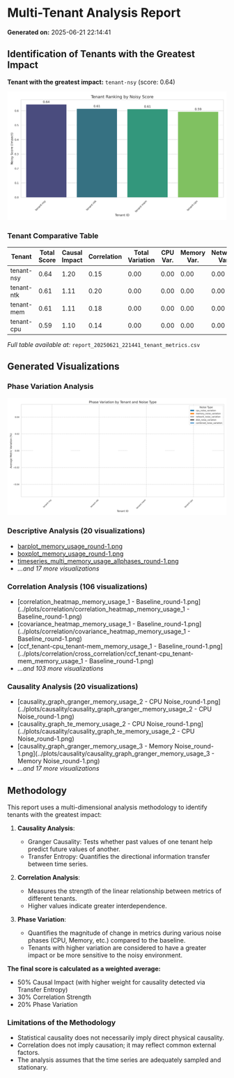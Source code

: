 # Multi-Tenant Analysis Report

**Generated on:** 2025-06-21 22:14:41

## Identification of Tenants with the Greatest Impact

**Tenant with the greatest impact:** `tenant-nsy` (score: 0.64)

![Tenant Ranking](report_20250621_221441_tenant_ranking.png)

### Tenant Comparative Table

| Tenant | Total Score | Causal Impact | Correlation | Total Variation | CPU Var. | Memory Var. | Network Var. | Disk Var. | Combined Var. |
|---|---|---|---|---|---|---|---|---|---|
| tenant-nsy | 0.64 | 1.20 | 0.15 | 0.00 | 0.00 | 0.00 | 0.00 | 0.00 | 0.00 |
| tenant-ntk | 0.61 | 1.11 | 0.20 | 0.00 | 0.00 | 0.00 | 0.00 | 0.00 | 0.00 |
| tenant-mem | 0.61 | 1.11 | 0.18 | 0.00 | 0.00 | 0.00 | 0.00 | 0.00 | 0.00 |
| tenant-cpu | 0.59 | 1.10 | 0.14 | 0.00 | 0.00 | 0.00 | 0.00 | 0.00 | 0.00 |

*Full table available at:* `report_20250621_221441_tenant_metrics.csv`

## Generated Visualizations

### Phase Variation Analysis

![Phase Variation by Tenant](report_20250621_221441_phase_variation.png)

### Descriptive Analysis (20 visualizations)

- [barplot_memory_usage_round-1.png](../plots/descriptive/barplot_memory_usage_round-1.png)
- [boxplot_memory_usage_round-1.png](../plots/descriptive/boxplot_memory_usage_round-1.png)
- [timeseries_multi_memory_usage_allphases_round-1.png](../plots/descriptive/timeseries_multi_memory_usage_allphases_round-1.png)
- *...and 17 more visualizations*

### Correlation Analysis (106 visualizations)

- [correlation_heatmap_memory_usage_1 - Baseline_round-1.png](../plots/correlation/correlation_heatmap_memory_usage_1 - Baseline_round-1.png)
- [covariance_heatmap_memory_usage_1 - Baseline_round-1.png](../plots/correlation/covariance_heatmap_memory_usage_1 - Baseline_round-1.png)
- [ccf_tenant-cpu_tenant-mem_memory_usage_1 - Baseline_round-1.png](../plots/correlation/cross_correlation/ccf_tenant-cpu_tenant-mem_memory_usage_1 - Baseline_round-1.png)
- *...and 103 more visualizations*

### Causality Analysis (20 visualizations)

- [causality_graph_granger_memory_usage_2 - CPU Noise_round-1.png](../plots/causality/causality_graph_granger_memory_usage_2 - CPU Noise_round-1.png)
- [causality_graph_te_memory_usage_2 - CPU Noise_round-1.png](../plots/causality/causality_graph_te_memory_usage_2 - CPU Noise_round-1.png)
- [causality_graph_granger_memory_usage_3 - Memory Noise_round-1.png](../plots/causality/causality_graph_granger_memory_usage_3 - Memory Noise_round-1.png)
- *...and 17 more visualizations*

## Methodology

This report uses a multi-dimensional analysis methodology to identify tenants with the greatest impact:

1. **Causality Analysis**:
   - Granger Causality: Tests whether past values of one tenant help predict future values of another.
   - Transfer Entropy: Quantifies the directional information transfer between time series.

2. **Correlation Analysis**:
   - Measures the strength of the linear relationship between metrics of different tenants.
   - Higher values indicate greater interdependence.

3. **Phase Variation**:
   - Quantifies the magnitude of change in metrics during various noise phases (CPU, Memory, etc.) compared to the baseline.
   - Tenants with higher variation are considered to have a greater impact or be more sensitive to the noisy environment.

**The final score is calculated as a weighted average:**
- 50% Causal Impact (with higher weight for causality detected via Transfer Entropy)
- 30% Correlation Strength
- 20% Phase Variation

### Limitations of the Methodology

- Statistical causality does not necessarily imply direct physical causality.
- Correlation does not imply causation; it may reflect common external factors.
- The analysis assumes that the time series are adequately sampled and stationary.
